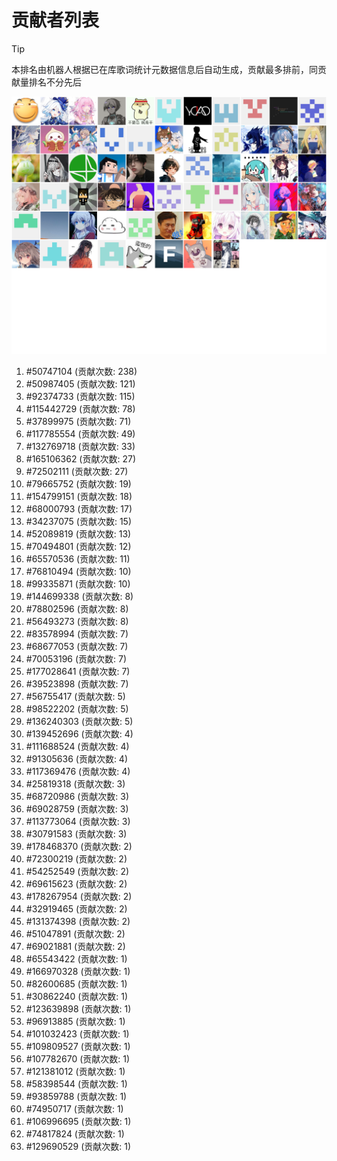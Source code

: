 # 贡献者列表

> [!TIP]
> 本排名由机器人根据已在库歌词统计元数据信息后自动生成，贡献最多排前，同贡献量排名不分先后

![贡献者头像画廊](./CONTRIBUTORS.svg)

1. #50747104 (贡献次数: 238)
2. #50987405 (贡献次数: 121)
3. #92374733 (贡献次数: 115)
4. #115442729 (贡献次数: 78)
5. #37899975 (贡献次数: 71)
6. #117785554 (贡献次数: 49)
7. #132769718 (贡献次数: 33)
8. #165106362 (贡献次数: 27)
9. #72502111 (贡献次数: 27)
10. #79665752 (贡献次数: 19)
11. #154799151 (贡献次数: 18)
12. #68000793 (贡献次数: 17)
13. #34237075 (贡献次数: 15)
14. #52089819 (贡献次数: 13)
15. #70494801 (贡献次数: 12)
16. #65570536 (贡献次数: 11)
17. #76810494 (贡献次数: 10)
18. #99335871 (贡献次数: 10)
19. #144699338 (贡献次数: 8)
20. #78802596 (贡献次数: 8)
21. #56493273 (贡献次数: 8)
22. #83578994 (贡献次数: 7)
23. #68677053 (贡献次数: 7)
24. #70053196 (贡献次数: 7)
25. #177028641 (贡献次数: 7)
26. #39523898 (贡献次数: 7)
27. #56755417 (贡献次数: 5)
28. #98522202 (贡献次数: 5)
29. #136240303 (贡献次数: 5)
30. #139452696 (贡献次数: 4)
31. #111688524 (贡献次数: 4)
32. #91305636 (贡献次数: 4)
33. #117369476 (贡献次数: 4)
34. #25819318 (贡献次数: 3)
35. #68720986 (贡献次数: 3)
36. #69028759 (贡献次数: 3)
37. #113773064 (贡献次数: 3)
38. #30791583 (贡献次数: 3)
39. #178468370 (贡献次数: 2)
40. #72300219 (贡献次数: 2)
41. #54252549 (贡献次数: 2)
42. #69615623 (贡献次数: 2)
43. #178267954 (贡献次数: 2)
44. #32919465 (贡献次数: 2)
45. #131374398 (贡献次数: 2)
46. #51047891 (贡献次数: 2)
47. #69021881 (贡献次数: 2)
48. #65543422 (贡献次数: 1)
49. #166970328 (贡献次数: 1)
50. #82600685 (贡献次数: 1)
51. #30862240 (贡献次数: 1)
52. #123639898 (贡献次数: 1)
53. #96913885 (贡献次数: 1)
54. #101032423 (贡献次数: 1)
55. #109809527 (贡献次数: 1)
56. #107782670 (贡献次数: 1)
57. #121381012 (贡献次数: 1)
58. #58398544 (贡献次数: 1)
59. #93859788 (贡献次数: 1)
60. #74950717 (贡献次数: 1)
61. #106996695 (贡献次数: 1)
62. #74817824 (贡献次数: 1)
63. #129690529 (贡献次数: 1)
